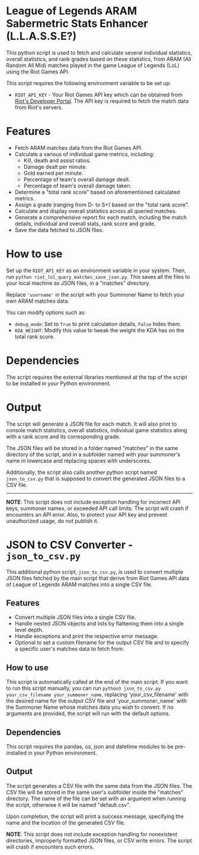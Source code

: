 # League of Legends ARAM Sabermetric Stats Enhancer (L.L.A.S.S.E?)

This python script is used to fetch and calculate several individual statistics, overall statistics, and rank grades based on these statistics, from ARAM (All Random All Mid) matches played in the game League of Legends (LoL) using the Riot Games API.

This script requires the following environment variable to be set up:

- `RIOT_API_KEY` - Your Riot Games API key which can be obtained from [Riot's Developer Portal](https://developer.riotgames.com/). The API key is required to fetch the match data from Riot's servers.

# Features

- Fetch ARAM matches data from the Riot Games API.
- Calculate a various of individual game metrics, including:
  - Kill, death and assist ratios.
  - Damage dealt per minute.
  - Gold earned per minute.
  - Percentage of team's overall damage dealt.
  - Percentage of team's overall damage taken.
- Determine a "total rank score" based on aforementioned calculated metrics.
- Assign a grade (ranging from D- to S+) based on the "total rank score".
- Calculate and display overall statistics across all queried matches.
- Generate a comprehensive report for each match, including the match details, individual and overall stats, rank score and grade.
- Save the data fetched to JSON files.
  
# How to use

Set up the `RIOT_API_KEY` as an environment variable in your system. 
Then, run `python riot_lol_query_matches_save_json.py`.  This saves all the files to your local machine as JSON files, in a "matches" directory.

Replace `'username'` in the script with your Summoner Name to fetch your own ARAM matches data.

You can modify options such as:

- `debug_mode`: Set to `True` to print calculation details, `False` hides them.
- `KDA_WEIGHT`: Modify this value to tweak the weight the KDA has on the total rank score.

# Dependencies

The script requires the external libraries mentioned at the top of the script to be installed in your Python environment.

# Output

The script will generate a JSON file for each match. It will also print to console match statistics, overall statistics, individual game statistics along with a rank score and its corresponding grade.

The JSON files will be stored in a folder named "matches" in the same directory of the script, and in a subfolder named with your summoner's name in lowercase and replacing spaces with underscores.

Additionally, the script also calls another python script named `json_to_csv.py` that is supposed to convert the generated JSON files to a CSV file.

-------------------

**NOTE**: This script does not include exception handling for incorrect API keys, summoner names, or exceeded API call limits. The script will crash if encounters an API error. Also, to protect your API key and prevent unauthorized usage, do not publish it.


# JSON to CSV Converter - `json_to_csv.py`

This additional python script, `json_to_csv.py`, is used to convert multiple JSON files fetched by the main script that derive from Riot Games API data of League of Legends ARAM matches into a single CSV file.

## Features

- Convert multiple JSON files into a single CSV file.
- Handle nested JSON objects and lists by flattening them into a single level depth.
- Handle exceptions and print the respective error message.
- Optional to set a custom filename for the output CSV file and to specify a specific user's matches data to fetch from. 

## How to use

This script is automatically called at the end of the main script. If you want to run this script manually, you can run `python3 json_to_csv.py your_csv_filename your_summoner_name`, replacing 'your_csv_filename' with the desired name for the output CSV file and 'your_summoner_name' with the Summoner Name whose matches data you wish to convert. If no arguments are provided, the script will run with the default options.

## Dependencies

This script requires the pandas, os, json and datetime modules to be pre-installed in your Python environment.

## Output

The script generates a CSV file with the same data from the JSON files. The CSV file will be stored in the same user's subfolder inside the "matches" directory. The name of the file can be set with an argument when running the script, otherwise it will be named "default.csv".

Upon completion, the script will print a success message, specifying the name and the location of the generated CSV file.

**NOTE**: This script does not include exception handling for nonexistent directories, improperly formatted JSON files, or CSV write errors. The script will crash if encounters such errors.